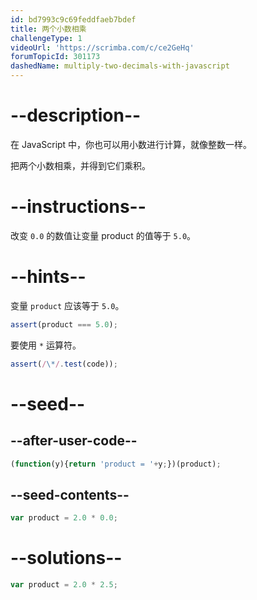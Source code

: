 ```yaml
---
id: bd7993c9c69feddfaeb7bdef
title: 两个小数相乘
challengeType: 1
videoUrl: 'https://scrimba.com/c/ce2GeHq'
forumTopicId: 301173
dashedName: multiply-two-decimals-with-javascript
---
```


# --description--

在 JavaScript 中，你也可以用小数进行计算，就像整数一样。

把两个小数相乘，并得到它们乘积。

# --instructions--

改变 `0.0` 的数值让变量 product 的值等于 `5.0`。

# --hints--

变量 `product` 应该等于 `5.0`。

```js
assert(product === 5.0);
```

要使用 `*` 运算符。

```js
assert(/\*/.test(code));
```

# --seed--

## --after-user-code--

```js
(function(y){return 'product = '+y;})(product);
```

## --seed-contents--

```js
var product = 2.0 * 0.0;
```

# --solutions--

```js
var product = 2.0 * 2.5;
```
